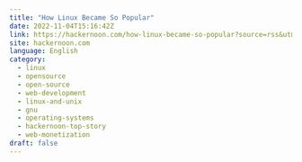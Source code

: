 ```yaml
---
title: "How Linux Became So Popular"
date: 2022-11-04T15:16:42Z
link: https://hackernoon.com/how-linux-became-so-popular?source=rss&utm_medium=RSS&utm_source=news.12bit.vn
site: hackernoon.com
language: English
category:
  - linux
  - opensource
  - open-source
  - web-development
  - linux-and-unix
  - gnu
  - operating-systems
  - hackernoon-top-story
  - web-monetization
draft: false
---
```

